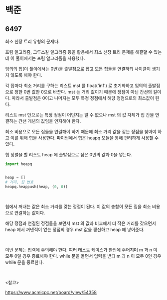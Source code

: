 # 백준

## 6497

최소 신장 트리 유형의 문제다. 

프림 알고리즘, 크루스칼 알고리즘 등을 활용해서 최소 신장 트리 문제를 해결할 수 있는데 이 풀이에서는 프림 알고리즘을 사용했다.

임의의 집(이 풀이에서는 0번)을 출발점으로 잡고 모든 집들을 연결하되 사이클이 생기지 않도록 해야 한다.

각 집마다 최소 거리를 구하는 리스트 mst 를 float('inf') 로 초기화하고 임의의 출발점으로 정한 0번 값만 0으로 바꾼다. mst 는 거리 값이기 때문에 정점이 아닌 간선의 길이다. 따라서 출발점은 0이고 나머지는 모두 특정 정점에서 해당 정점으로의 최소값이 된다. 

리스트 mst 만으로는 특정 정점이 어딘지는 알 수 없으나 mst 의 값 자체가 집 간을 연결하는 간선 개념의 값임을 인지해야 한다.

최소 비용으로 모든 집들을 연결해야 하기 때문에 최소 거리 값을 갖는 정점을 찾아야 하고 이를 위해 힙을 사용한다. 파이썬에서 힙은 heapq 모듈을 통해 편리하게 사용할 수 있다.

힙 정렬을 할 리스트 heap 에 출발점으로 삼은 0번의 값과 0을 넣는다.

```python
import heapq


heap = []
# 거리, 집 번호
heapq.heappush(heap, (0, 0))
```

<br>

힙에서 꺼내는 값은 최소 거리를 갖는 정점이 된다. 이 값의 총합이 모든 집을 최소 비용으로 연결하는 값이다.

해당 정점과 연결된 정점들을 보면서 mst 의 값과 비교해서 더 작은 거리를 갖으면서 heap 에서 꺼낸적이 없는 정점의 경우 mst 값을 갱신하고 heap 에 넣어준다.

<br>

이번 문제는 입력에 주의해야 한다. 여러 테스트 케이스가 한번에 주어지며 m 과 n 이 모두 0일 경우 종료해야 한다. while 문을 돌면서 입력을 받되 m 과 n 이 모두 0인 경우 while 문을 종료한다.

<br>

<참고>

https://www.acmicpc.net/board/view/54358

